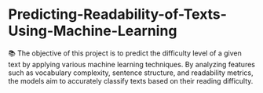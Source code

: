 # Predicting-Readability-of-Texts-Using-Machine-Learning
📚 The objective of this project is to predict the difficulty level of a given text by applying various machine learning techniques. By analyzing features such as vocabulary complexity, sentence structure, and readability metrics, the models aim to accurately classify texts based on their reading difficulty.
